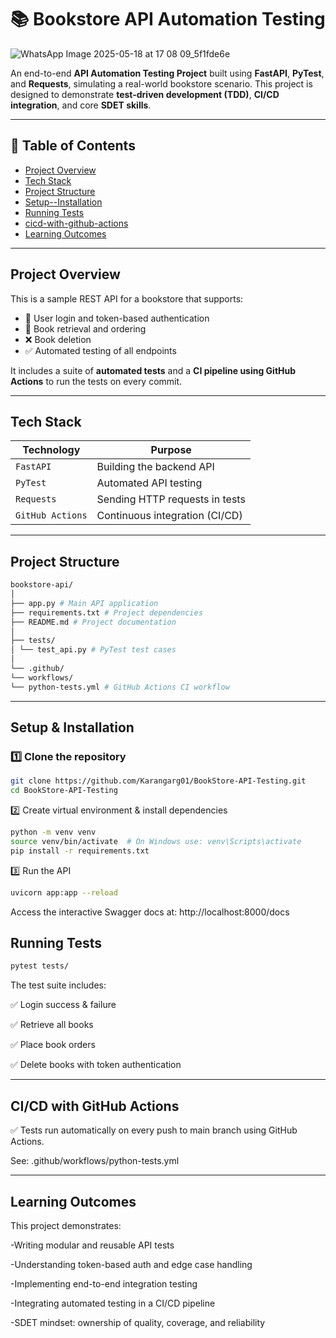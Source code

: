 # 📚 Bookstore API Automation Testing

![WhatsApp Image 2025-05-18 at 17 08 09_5f1fde6e](https://github.com/user-attachments/assets/1f020ae8-c74f-405f-afdf-8c55fddf21c4)


An end-to-end **API Automation Testing Project** built using **FastAPI**, **PyTest**, and **Requests**, simulating a real-world bookstore scenario. This project is designed to demonstrate **test-driven development (TDD)**, **CI/CD integration**, and core **SDET skills**.

---

## 📑 Table of Contents

- [Project Overview](#project-overview)
- [Tech Stack](#tech-stack)
- [Project Structure](#project-structure)
- [Setup--Installation](#setup--installation)
- [Running Tests](#running-tests)
- [cicd-with-github-actions](#cicd-with-github-actions)
- [Learning Outcomes](#learning-outcomes)

---

## Project Overview

This is a sample REST API for a bookstore that supports:

- 🔐 User login and token-based authentication
- 📖 Book retrieval and ordering
- ❌ Book deletion
- ✅ Automated testing of all endpoints

It includes a suite of **automated tests** and a **CI pipeline using GitHub Actions** to run the tests on every commit.

---

## Tech Stack

| Technology      | Purpose                            |
|-----------------|------------------------------------|
| `FastAPI`       | Building the backend API           |
| `PyTest`        | Automated API testing              |
| `Requests`      | Sending HTTP requests in tests     |
| `GitHub Actions`| Continuous integration (CI/CD)     |

---

## Project Structure

```bash
bookstore-api/
│
├── app.py # Main API application
├── requirements.txt # Project dependencies
├── README.md # Project documentation
│
├── tests/
│ └── test_api.py # PyTest test cases
│
└── .github/
└── workflows/
└── python-tests.yml # GitHub Actions CI workflow
```

---
## Setup & Installation

### 1️⃣ Clone the repository
```bash
git clone https://github.com/Karangarg01/BookStore-API-Testing.git
cd BookStore-API-Testing
```
2️⃣ Create virtual environment & install dependencies
```bash
python -m venv venv
source venv/bin/activate  # On Windows use: venv\Scripts\activate
pip install -r requirements.txt
```

3️⃣ Run the API
```bash
uvicorn app:app --reload
```
Access the interactive Swagger docs at: http://localhost:8000/docs

## Running Tests
```bash
pytest tests/
```
The test suite includes:

✅ Login success & failure

✅ Retrieve all books

✅ Place book orders

✅ Delete books with token authentication

---
## CI/CD with GitHub Actions
✅ Tests run automatically on every push to main branch using GitHub Actions.

See: .github/workflows/python-tests.yml

---
## Learning Outcomes
This project demonstrates:

-Writing modular and reusable API tests

-Understanding token-based auth and edge case handling

-Implementing end-to-end integration testing

-Integrating automated testing in a CI/CD pipeline

-SDET mindset: ownership of quality, coverage, and reliability
